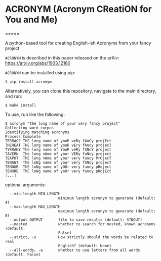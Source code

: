 # ACRONYM (Acronym CReatiON for You and Me)
=====

A python-based tool for creating English-ish Acronyms from your fancy project

`ACRONYM` is described in this paper released on the arXiv: https://arxiv.org/abs/1903.12180

`ACRONYM` can be installed using pip:

```
$ pip install acronym
```

Alternatively, you can clone this repository, navigate to the main directory, and run:
```
$ make install
```

To use, run like the following:
```
$ acronym "the long name of your very fancy project"
Collecting word corpus
Identifying matching acronyms
Process Complete
TERRACE	ThE long name of youR veRy fAnCy projEct
THEREAT	THE long name of youR vEry fAncy projecT
TYRRANY	The long name of YouR veRy fANcY project
TAVERN	The long nAme of your VERy faNcy project
TEAPOT	ThE long nAme of your very fancy PrOjecT
TENANT	ThE loNg name of your very fANcy projecT
TENOUR	ThE loNg name of yOUr very fancy pRoject
TENURE	ThE loNg name of yoUr very fancy pRojEct
[...]
```

optional arguments:
```
  --min-length MIN_LENGTH
                        minimum length acronym to generate (default: 4)
  --max-length MAX_LENGTH
                        maximum length acronym to generate (default: 8)
  --output OUTPUT       file to save results (default: STDOUT)
  --nested              whether to search for nested, known acronyms (default:
                        False)
  --strict, -s          How strictly should the words be related to real
                        English? (default: None)
  --all-words, -a       whether to use letters from all words (default: False)
```

